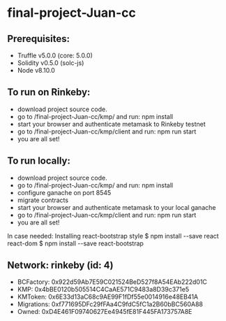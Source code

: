 final-project-Juan-cc
=====================
Prerequisites:
--------------
- Truffle v5.0.0 (core: 5.0.0)
- Solidity v0.5.0 (solc-js)
- Node v8.10.0

To run on Rinkeby:
---------------
- download project source code.
- go to /final-project-Juan-cc/kmp/ and run: npm install
- start your browser and authenticate metamask to Rinkeby testnet
- go to /final-project-Juan-cc/kmp/client and run: npm run start
- you are all set!

To run locally:
---------------
- download project source code.
- go to /final-project-Juan-cc/kmp/ and run: npm install
- configure ganache on port 8545
- migrate contracts
- start your browser and authenticate metamask to your local ganache
- go to /final-project-Juan-cc/kmp/client and run: npm run start
- you are all set!


In case needed:
Installing react-bootstrap style
$ npm install --save react react-dom 
$ npm install --save react-bootstrap


Network: rinkeby (id: 4)
-----------------------
*  BCFactory: 0x922d59Ab7E59C021524BeD527f8A54EAb222d01C
*  KMP: 0x4bBE0120b505514C4CaAE571C9483a8D39c371e5
*  KMToken: 0x6E33d13aC68c9AE99F1fDf55e0014916e48EB41A
*  Migrations: 0xf771695DFc29fFAa4C9fdC5fC1a2B60bBC560A88
*  Owned: 0xD4E461F09740627Ee4945fE81F445FA173757A8E
